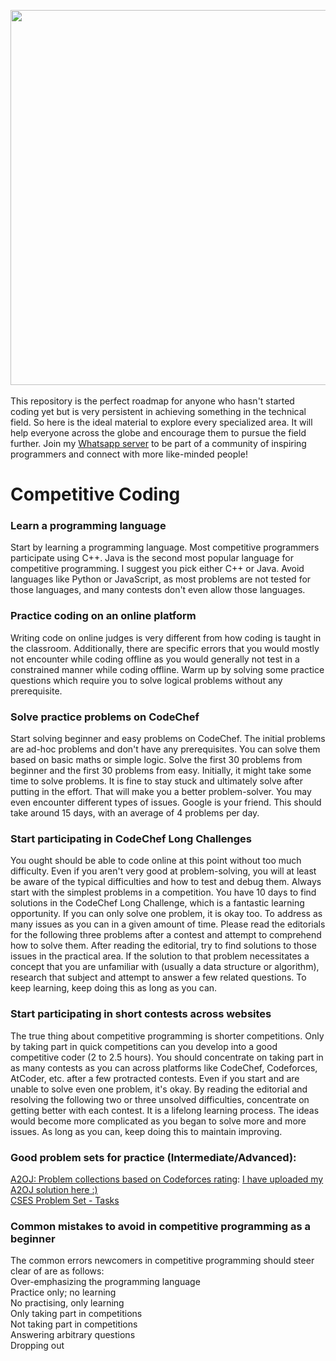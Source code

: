 
<img src="https://media.istockphoto.com/id/1224500457/photo/programming-code-abstract-technology-background-of-software-developer-and-computer-script.jpg?s=612x612&w=0&k=20&c=nHMypkMTU1HUUW85Zt0Ff7MDbq17n0eVeXaoM9Knt4Q=" width="900" height = "600" ><br/><br/>
This repository is the perfect roadmap for anyone who hasn't started coding yet but is very persistent in achieving something in the technical field. So here is the ideal material to explore every specialized area. It will help everyone across the globe and encourage them to pursue the field further.
Join my [Whatsapp server](https://chat.whatsapp.com/K1DFvIZGAZZ447JMqYW8s6) to be part of a community of inspiring programmers and connect with more like-minded people!
# Competitive Coding
### Learn a programming language
Start by learning a programming language. Most competitive programmers participate using C++. Java is the second most popular language for competitive programming. I suggest you pick either C++ or Java. Avoid languages like Python or JavaScript, as most problems are not tested for those languages, and many contests don't even allow those languages.
### Practice coding on an online platform
Writing code on online judges is very different from how coding is taught in the classroom. Additionally, there are specific errors that you would mostly not encounter while coding offline as you would generally not test in a constrained manner while coding offline. Warm up by solving some practice questions which require you to solve logical problems without any prerequisite.
### Solve practice problems on CodeChef
Start solving beginner and easy problems on CodeChef. The initial problems are ad-hoc problems and don't have any prerequisites. You can solve them based on basic maths or simple logic. Solve the first 30 problems from beginner and the first 30 problems from easy. Initially, it might take some time to solve problems. It is fine to stay stuck and ultimately solve after putting in the effort. That will make you a better problem-solver. You may even encounter different types of issues. Google is your friend.
This should take around 15 days, with an average of 4 problems per day.
### Start participating in CodeChef Long Challenges
You ought should be able to code online at this point without too much difficulty. Even if you aren't very good at problem-solving, you will at least be aware of the typical difficulties and how to test and debug them. Always start with the simplest problems in a competition.
You have 10 days to find solutions in the CodeChef Long Challenge, which is a fantastic learning opportunity. If you can only solve one problem, it is okay too. To address as many issues as you can in a given amount of time.
Please read the editorials for the following three problems after a contest and attempt to comprehend how to solve them. After reading the editorial, try to find solutions to those issues in the practical area. If the solution to that problem necessitates a concept that you are unfamiliar with (usually a data structure or algorithm), research that subject and attempt to answer a few related questions.
To keep learning, keep doing this as long as you can.
### Start participating in short contests across websites
The true thing about competitive programming is shorter competitions. Only by taking part in quick competitions can you develop into a good competitive coder (2 to 2.5 hours).
You should concentrate on taking part in as many contests as you can across platforms like CodeChef, Codeforces, AtCoder, etc. after a few protracted contests. Even if you start and are unable to solve even one problem, it's okay. By reading the editorial and resolving the following two or three unsolved difficulties, concentrate on getting better with each contest. It is a lifelong learning process. The ideas would become more complicated as you began to solve more and more issues.
As long as you can, keep doing this to maintain improving.
### Good problem sets for practice (Intermediate/Advanced):
[A2OJ: Problem collections based on Codeforces rating](https://earthshakira.github.io/a2oj-clientside/server/Ladders.html): [I have uploaded my A2OJ solution here :)](https://github.com/Anushkaagrawal22/A2OJLadderSolutions)<br/>
[CSES Problem Set - Tasks](https://cses.fi/problemset/list)
### Common mistakes to avoid in competitive programming as a beginner
The common errors newcomers in competitive programming should steer clear of are as follows:<br/>
Over-emphasizing the programming language <br/>
Practice only; no learning <br/>
No practising, only learning <br/>
Only taking part in competitions <br/>
Not taking part in competitions <br/>
Answering arbitrary questions <br/>
Dropping out
